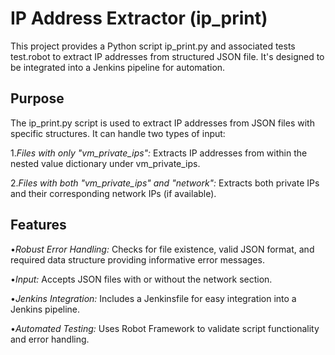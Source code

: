 # IP Address Extractor (ip_print)

This project provides a Python script ip_print.py and associated tests test.robot to extract IP addresses from structured JSON file. It's designed to be integrated into a Jenkins pipeline for automation.

## Purpose

The ip_print.py script is used to extract IP addresses from JSON files with specific structures. It can handle two types of input:

1.*Files with only "vm_private_ips":* Extracts IP addresses from within the nested value dictionary under vm_private_ips.

2.*Files with both "vm_private_ips" and "network":* Extracts both private IPs and their corresponding network IPs (if available).

## Features

•*Robust Error Handling:* Checks for file existence, valid JSON format, and required data structure providing informative error messages.

•*Input:* Accepts JSON files with or without the network section.

•*Jenkins Integration:* Includes a Jenkinsfile for easy integration into a Jenkins pipeline.

•*Automated Testing:* Uses Robot Framework to validate script functionality and error handling.

